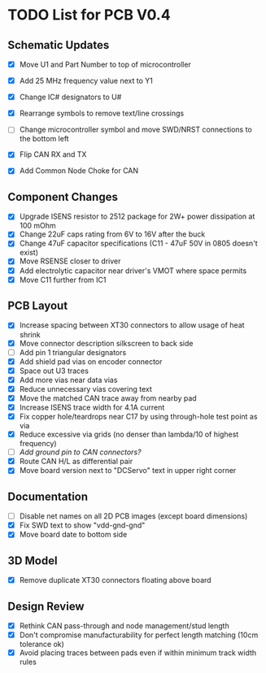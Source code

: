 # TODO List for PCB V0.4

## Schematic Updates
- [x] Move U1 and Part Number to top of microcontroller
- [x] Add 25 MHz frequency value next to Y1
- [x] Change IC# designators to U#
- [x] Rearrange symbols to remove text/line crossings
- [ ] Change microcontroller symbol and move SWD/NRST connections to the bottom left
- [x] Flip CAN RX and TX
- [x] Add Common Node Choke for CAN


## Component Changes
- [x] Upgrade ISENS resistor to 2512 package for 2W+ power dissipation at 100 mOhm
- [x] Change 22uF caps rating from 6V to 16V after the buck
- [x] Change 47uF capacitor specifications (C11 - 47uF 50V in 0805 doesn't exist)
- [x] Move RSENSE closer to driver
- [x] Add electrolytic capacitor near driver's VMOT where space permits
- [x] Move C11 further from IC1

## PCB Layout
- [x] Increase spacing between XT30 connectors to allow usage of heat shrink
- [x] Move connector description silkscreen to back side
- [ ] Add pin 1 triangular designators
- [x] Add shield pad vias on encoder connector
- [x] Space out U3 traces
- [x] Add more vias near data vias
- [x] Reduce unnecessary vias covering text
- [x] Move the matched CAN trace away from nearby pad
- [x] Increase ISENS trace width for 4.1A current
- [x] Fix copper hole/teardrops near C17 by using through-hole test point as via
- [x] Reduce excessive via grids (no denser than lambda/10 of highest frequency)
- [ ] *Add ground pin to CAN connectors?*
- [x] Route CAN H/L as differential pair
- [x] Move board version next to "DCServo" text in upper right corner

## Documentation
- [ ] Disable net names on all 2D PCB images (except board dimensions)
- [x] Fix SWD text to show "vdd-gnd-gnd"
- [x] Move board date to bottom side

## 3D Model
- [x] Remove duplicate XT30 connectors floating above board

## Design Review
- [x] Rethink CAN pass-through and node management/stud length
- [x] Don't compromise manufacturability for perfect length matching (10cm tolerance ok)
- [x] Avoid placing traces between pads even if within minimum track width rules